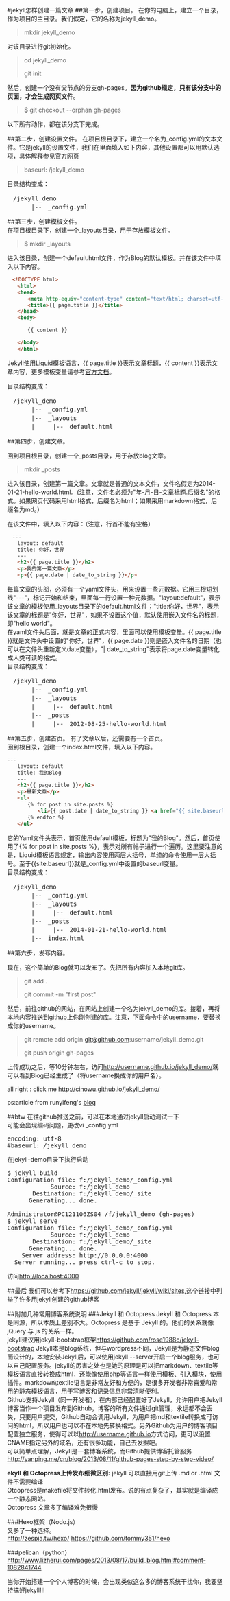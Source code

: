 #jekyll怎样创建一篇文章
##第一步，创建项目。
在你的电脑上，建立一个目录，作为项目的主目录。我们假定，它的名称为jekyll_demo。  
>mkdir jekyll_demo


对该目录进行git初始化。  
>cd jekyll_demo
>
>git init


然后，创建一个没有父节点的分支gh-pages。**因为github规定，只有该分支中的页面，才会生成网页文件**。  
>$ git checkout --orphan gh-pages


以下所有动作，都在该分支下完成。


##第二步，创建设置文件。
在项目根目录下，建立一个名为_config.yml的文本文件。它是jekyll的设置文件，我们在里面填入如下内容，其他设置都可以用默认选项，具体解释参见[官方网页](https://github.com/jekyll/jekyll/wiki/Configuration)

>baseurl: /jekyll_demo


目录结构变成：
<pre>
　/jekyll_demo
　　　　|--　_config.yml
</pre>


##第三步，创建模板文件。  
在项目根目录下，创建一个_layouts目录，用于存放模板文件。  
>$ mkdir _layouts


进入该目录，创建一个default.html文件，作为Blog的默认模板。并在该文件中填入以下内容。  
```html
　<!DOCTYPE html>
　　<html>
　　<head>
　　　　<meta http-equiv="content-type" content="text/html; charset=utf-8" />
　　　　<title>{{ page.title }}</title>
　　</head>
　　<body>

　　　　{{ content }}

　　</body>
　　</html>
```

Jekyll使用[Liquid](https://github.com/shopify/liquid/wiki/liquid-for-designers)模板语言，{{ page.title }}表示文章标题，{{ content }}表示文章内容，更多模板变量请参考[官方文档](https://github.com/jekyll/jekyll/wiki/Template-Data)。

目录结构变成：
<pre>
　/jekyll_demo
　　　　|--　_config.yml
　　　　|--　_layouts
　　　　|　　　|--　default.html
</pre>


##第四步，创建文章。

回到项目根目录，创建一个_posts目录，用于存放blog文章。
>mkdir _posts

进入该目录，创建第一篇文章。文章就是普通的文本文件，文件名假定为2014-01-21-hello-world.html。(注意，文件名必须为"年-月-日-文章标题.后缀名"的格式。如果网页代码采用html格式，后缀名为html；如果采用markdown格式，后缀名为md。）


在该文件中，填入以下内容：（注意，行首不能有空格）
```html
　---
　　layout: default
　　title: 你好，世界
　　---
　　<h2>{{ page.title }}</h2>
　　<p>我的第一篇文章</p>
　　<p>{{ page.date | date_to_string }}</p>
```


每篇文章的头部，必须有一个yaml文件头，用来设置一些元数据。它用三根短划线"---"，标记开始和结束，里面每一行设置一种元数据。"layout:default"，表示该文章的模板使用_layouts目录下的default.html文件；"title:你好，世界"，表示该文章的标题是"你好，世界"，如果不设置这个值，默认使用嵌入文件名的标题，即"hello world"。  
在yaml文件头后面，就是文章的正式内容，里面可以使用模板变量。{{ page.title }}就是文件头中设置的"你好，世界"，{{ page.date }}则是嵌入文件名的日期（也可以在文件头重新定义date变量），"| date_to_string"表示将page.date变量转化成人类可读的格式。  
目录结构变成：
<pre>
　/jekyll_demo
　　　　|--　_config.yml
　　　　|--　_layouts
　　　　|　　　|--　default.html 
　　　　|--　_posts
　　　　|　　　|--　2012-08-25-hello-world.html
</pre>


##第五步，创建首页。
有了文章以后，还需要有一个首页。  
回到根目录，创建一个index.html文件，填入以下内容。  
```html
---
　　layout: default
　　title: 我的Blog
　　---
　　<h2>{{ page.title }}</h2>
　　<p>最新文章</p>
　　<ul>
　　　　{% for post in site.posts %}
　　　　　　<li>{{ post.date | date_to_string }} <a href="{{ site.baseurl }}{{ post.url }}">{{ post.title }}</a></li>
　　　　{% endfor %}
　　</ul>
```

它的Yaml文件头表示，首页使用default模板，标题为"我的Blog"。然后，首页使用了{% for post in site.posts %}，表示对所有帖子进行一个遍历。这里要注意的是，Liquid模板语言规定，输出内容使用两层大括号，单纯的命令使用一层大括号。至于{{site.baseurl}}就是_config.yml中设置的baseurl变量。  
目录结构变成：  
<pre>
　/jekyll_demo
　　　　|--　_config.yml
　　　　|--　_layouts
　　　　|　　　|--　default.html 
　　　　|--　_posts
　　　　|　　　|--　2014-01-21-hello-world.html
　　　　|--　index.html
</pre>


##第六步，发布内容。

现在，这个简单的Blog就可以发布了。先把所有内容加入本地git库。  
>git add .
>
>git commit -m "first post"


然后，前往github的网站，在网站上创建一个名为jekyll_demo的库。接着，再将本地内容推送到github上你刚创建的库。注意，下面命令中的username，要替换成你的username。

>git remote add origin git@github.com:username/jekyll_demo.git
>
>git push origin gh-pages



上传成功之后，等10分钟左右，访问<http://username.github.io/jekyll_demo/>就可以看到Blog已经生成了（将username换成你的用户名）。


all right : click me <http://cinowu.github.io/jekyll_demo/>


ps:article from runyifeng's [blog](http://www.ruanyifeng.com/blog/2012/08/blogging_with_jekyll.html)


##btw
在往github推送之前，可以在本地通过jekyll启动测试一下  
可能会出现编码问题，更改vi _config.yml
<pre>
encoding: utf-8
#baseurl: /jekyll_demo
</pre>

在jekyll-demo目录下执行启动  
<pre>
$ jekyll build
Configuration file: f:/jekyll_demo/_config.yml
            Source: f:/jekyll_demo
       Destination: f:/jekyll_demo/_site
      Generating... done.

Administrator@PC121106ZS04 /f/jekyll_demo (gh-pages)
$ jekyll serve
Configuration file: f:/jekyll_demo/_config.yml
            Source: f:/jekyll_demo
       Destination: f:/jekyll_demo/_site
      Generating... done.
    Server address: http://0.0.0.0:4000
  Server running... press ctrl-c to stop.
</pre>

访问<http://localhost:4000>


##最后
我们可以参考下<https://github.com/jekyll/jekyll/wiki/sites>,这个链接中列举了许多用jekyll创建的github博客


##附加几种常用博客系统说明
###Jekyll 和 Octopress
Jekyll 和 Octopress 本是同源，所以本质上差别不大。Octopress 是基于 Jekyll 的。他们的关系就像 jQuery 与 js 的关系一样。  
jekyll建议用jekyll-bootstrap框架<https://github.com/rose1988c/jekyll-bootstrap>
Jekyll本是blog系统，但与wordpress不同，Jekyll是为静态文件blog而设计的，本地安装Jekyll后，可以使用jekyll   --server开启一个blog服务，也可以自己配置服务。jekyll的厉害之处也是她的原理是可以把markdown、textile等模板语言直接转换成html，还能像使用php等语言一样使用模板、引入模块，使用插件。markdown\textile语言是非常友好和方便的，是很多开发者非常喜爱和常用的静态模板语言，用于写博客和记录信息非常清晰便利。  
Github支持Jekyll（同一开发者），在内部已经配置好了Jekyll，允许用户把Jekyll博客当作一个项目发布到Github，博客的所有文件通过git管理，永远都不会丢失，只要用户提交，Github自动会调用Jekyll，为用户把md和textile转换成可访问的html，所以用户也可以不在本地先转换格式。另外Github为用户的博客项目配置独立服务，使得可以以<http://username.github.io>方式访问，更可以设置CNAME指定另外的域名，还有很多功能，自己去发掘吧。  
可以简单点理解，Jekyll是一套博客系统，而Github提供博客托管服务  
<http://yanping.me/cn/blog/2013/08/11/github-pages-step-by-step-video/>


**ekyll 和 Octopress上传发布细微区别:**
jekyll 可以直接用git上传 .md or .html 文件不需要编译  
Otcopress是makefile将文件转化.html发布。说的有点复杂了，其实就是编译成一个静态网站。  
Octopress 文章多了编译难免很慢  



###Hexo框架（Nodo.js）  
又多了一种选择。  
<http://zespia.tw/hexo/>
<https://github.com/tommy351/hexo>


###pelican（python）
<http://www.lizherui.com/pages/2013/08/17/build_blog.html#comment-1082841744>




当你开始搭建一个个人博客的时候，会出现类似这么多的博客系统干扰你，我要坚持搞好jekyll!!!








